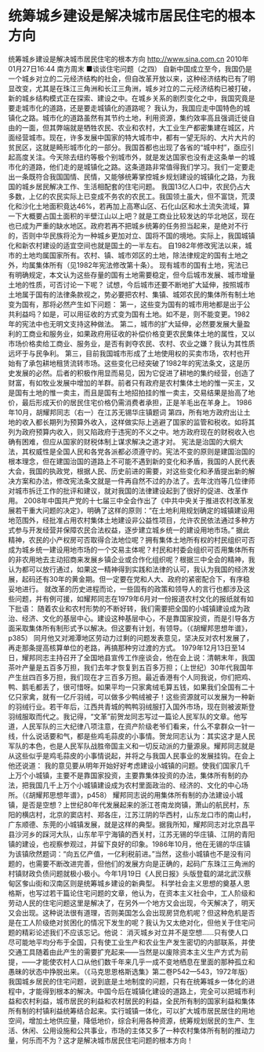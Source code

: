 # 统筹城乡建设是解决城市居民住宅的根本方向

统筹城乡建设是解决城市居民住宅的根本方向
http://www.sina.com.cn  2010年01月27日16:44  南方周末
■谈谈住宅问题（之四）
自新中国成立至今，我国仍是一个城乡对立的二元经济结构的社会，但自改革开放以来，这种经济结构已有了明显改变，尤其是在珠江三角洲和长江三角洲，城乡对立的二元经济结构已被打破，新的城乡结构模式正在探索、建设之中。在城乡关系的剧烈变化之中，我国究竟是要走城市化的道路，还是要走城镇化的道路呢？
我认为，我国应走中国特色的城镇化之路。城市化的道路虽然有其节约土地，利用资源，集约效率高且强调迁徙自由的一面，但其弊端就是牺牲农民、农业和农村，大工业生产都密集建在城区，片面经营城市。现在，许多发展中国家的特大城市中，都有一望无际的、大片大片的贫民区，这就是畸形城市化的一部分。我国首都也出现了各省的“城中村”，亟应引起高度关注。今天除去纽约等极个别城市外，就是发达国家也没有走这条单一的城市化的道路，他们走的是城镇化之路。这条道路非常值得我们学习。我们一定要走出一条既符合我国国情、民情，又能够统筹掌控城乡规划建设的城镇化之路，为我国的城乡居民解决工作、生活相配套的住宅问题。
我国13亿人口中，农民仍占大多数，上亿的农民实际上已变成不务农的农民工。我国领土虽大，但不富饶，荒漠化和沙化土地面积竟达46%，若再加上高寒山区、石化山区和水土流失流域，算一下大概要占国土面积的半壁江山以上吧？就是工商业比较发达的华北地区，现在也已成为严重的缺水地区。政府若再不把城乡统筹的任务担当起来，是绝对不行的，否则中华民族将沦为一种城乡更加对立、国将不国的境地。实际上，我国城镇化和新农村建设的适宜空间也就是国土的一半左右。
自1982年修改宪法以来，城市的土地均属国家所有。农村、镇、城市郊区的土地，除法律规定的国有土地之外，均属集体所有（见1982年宪法修改第十条）。
现有城市的国有土地，宪法已有明确规定，本文认为这些存量的国有土地需要稳定，但今后城市发展、城市增量土地的性质，可否讨论一下呢？
试想，今后城市还要不断地扩大延伸，按照城市土地属于国有的法律条款视之，势必要把农村、集镇、城郊农民的集体所有制土地变为国有，那将必然产生如下问题：
第一，这些变为国有的城市用地都是出于公共利益吗？如是，可以用征收的方式变为国有土地。如不是，则不能变更。1982年的宪法中也无明文支持这种做法。
第二，城市的扩大延伸，必然要发展大量盈利的工商业和服务业，如果政府用征收的补偿价格变更农民集体土地的属性，又以市场价格卖给工商业、服务业，是否有剥夺农民、农村、农业之嫌？我认为其性质远坏于与民争利。
第三，目前我国城市形成了土地使用权的买卖市场，农村也开始有了承包耕地租赁流转市场。这些变化已经突破了1982年的宪法条文，这是历史发展的必然。后者的积极作用显而易见，因为它促进了耕地的集约经营，创造了财富，有如牧业发展中增加的羊群。前者只有政府是农村集体土地的惟一买主，又是国有土地的惟一卖主，而且是国有土地招拍挂的惟一卖主，交易结果是抬高了地价，最后形成天价的居民住宅价格仍需消费者承担，正是羊毛出在羊身上。
1986年10月，胡耀邦同志（右一）在江苏无锡华庄镇题词
第四，所有地方政府出让土地的收入都长期列为预算外收入，这样做实际上逃避了国家的监管和税收。如将其列为政府预算内收入，则又陷政府于违宪的不义之中。地方政府现在的财税收入也确有困难，但应从国家的财税体制上谋求解决之道才对。
宪法是治国的大纲大法，其权威性是全国人民和各党各派都必须遵守的。宪法不变的原则是建国治国的根本理念，但在建国治国的道路上不可能不遇到新的变化和矛盾，我国的人民代表大会，我国的执政党，根据人民、历史前进的需要，对这些变化和矛盾提出新的解决方案和办法，修改宪法条文就是一件再自然不过的办法了。去年沈岿等几位律师对城市拆迁工作的批评和建议，就对我国的法律建设起到了很好的促进、改革作用。
2008年中国共产党的十七届三中全会作出了《中共中央关于推进农村改革发展若干重大问题的决定》，明确了这样的原则：“在土地利用规划确定的城镇建设用地范围外，经批准占用农村集体土地建设非公益性项目，允许农民依法通过多种方式参与开发经营并保障农民合法权益，逐步建立城乡统一的建设用地市场。”
据此精神，农民的小产权房可否取得合法地位呢？拥有集体土地所有权的村民组织可否成为城乡统一建设用地市场的一个交易主体呢？村民和村委会组织可否用集体所有的非农用地去主动招商来发展乡镇企业或合作化组织呢？根据三中全会的精神，我认为都可以放行通过，如果这一精神得到实践和法律的认可，我认为我国的经济发展，起码还有30年的黄金期。但一定要在党和人大、政府的紧密配合下，有序稳妥地进行。
就改革的历史进程而论，一些固有的政策和领导人的言行也都涉及这些问题，并有例可援，如耀邦同志在1979年6月对一份报道农村文化的报纸就有如下批语：
随着农业和农村形势的不断好转，我们需要把全国的小城镇建设成为政治、经济、文化的基层中心。建设这种基层中心，不是靠国家投资，而是引导各方面采取集体所有制形式予以解决。但这要有计划，有领导。（《胡耀邦思想年谱》，p385）
同月他又对湘潭地区劳动力过剩的问题发表意见，坚决反对农村发展了，再走那条提高核算单位的老路，再搞那种穷过渡的方式。
1979年12月13日至14日，耀邦同志主持召开了全国地县宣传工作座谈会，他在会上说：清朝末年，我国茶叶产量是五百多万担，我们去年才恢复到五百多万担；（上世纪）30年代我国年产生丝四百多万担，我们现在才三百多万担。最近香港有个人同我说，你们把鸡、鸭、鹅毛都丢了，很可惜呀。如果平均一只家禽绒毛算五钱，如果我们全国有二十亿只家禽，就有一亿斤羽绒，可以做多少鸭绒被子！这些资源就可以发展为一种新的羽绒行业。若干年后，江西共青城的鸭鸭羽绒服打入国外市场，现在则被波斯登羽绒服取而代之。我记得，“文革”前贺龙同志写过一篇论人民军队的文章。他写道，人民军队的三大纪律八项注意，在资产阶级老爷们看来，什么不拿群众一针一线，什么说话要和气，都是些鸡毛蒜皮的小事情。贺龙同志认为：其实这才是人民军队的本色，也是人民军队战胜帝国主义和一切反动派的力量源泉。耀邦同志就是从这些似乎是鸡毛蒜皮的小事情说起，并将之与我国人民事业的发展挂钩。在会上他还说道：
我的意见要从明年开始好好考虑建设小城镇的问题。使我们国家几千上万个小城镇，主要不是靠国家投资，主要靠集体投资的办法，集体所有制的办法，把我国几千上万个小城镇建设成为农村里面政治的、经济的、文化的中心场所。（《胡耀邦思想年谱》，p458）
耀邦同志说的用集体所有制的办法建设小城镇，是否是空想？上世纪80年代发展起来的浙江苍南龙岗镇，萧山的航民村，东阳的横店村，北京的窦店村、郑各庄，江苏江阴的华西村，山东龙口市的南山村，广东顺德、东莞的小城镇发展，就是这样的典型。据我所知，耀邦同志对北京昌平县沙河乡的踩河大队，山东牟平宁海镇的西关村，江苏无锡的华庄镇、江阴的青阳镇的建设，也视察参观过，并留下良好的印象。1986年10月，他在无锡的华庄镇为该镇欣然题词：“向五亿产值，一亿利税前进。”当然，这些小城镇也不是没有问题的，也需要不断改进完善，但他们的发展方向是正确的，起码广东珠江三角洲的村镇财政负债问题就极小极小。今年1月19日《人民日报》头版登载的湖北武汉蔡甸区奓山街和汉南区则是统筹城乡建设的新典型。
科学社会主义思想的奠基人恩格斯，也写过若干篇论住宅问题的文章，他认为，在资本主义社会中，工人阶级和劳动人民的住宅问题这里是解决了，在另外一个地方又会出现，今天解决了，明天又会出现。这种说法很有道理，否则美国怎么会出现房贷危机呢？但这种危机是否是在工人阶级绝对贫困化的情况下发生的呢？我认为又太绝对化，但他关于住宅问题的精彩论述我们不应该忘记。他说：
消灭城乡对立并不是空想……只有使人口尽可能地平均分布于全国，只有使工业生产和农业生产发生密切的内部联系，并使交通工具随着由此产生的需要扩充起来——当然是以废除资本主义生产方式为前提，——才能使农村人口从他们数千年来几乎一成不变地栖息在里面的那种孤立和愚昧的状态中挣脱出来。（《马克思恩格斯选集》第二卷P542—543，1972年版）
我国城乡居民的住宅问题，说到底是土地制度的问题，只有在统筹城乡一体化的进程中，才能得到根本的解决。中国今后在城镇化建设的道路上，完全可以把城市利益和农村利益，城市居民的利益和农村居民的利益，全民所有制的国家利益和集体所有制的村镇利益统筹结合起来。实行城镇一体化，可以扩大城市居民居住的用地空间，增加土地供应量，降低地价，综合利用各种资源，统筹规划居民的生产、生活、休闲、公用设施和公共事业，市场的主体又多了一种农村集体所有制的推动力量，何乐而不为？这才是解决城市居民住宅问题的根本方向！

